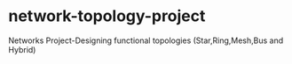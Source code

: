 # network-topology-project
Networks Project-Designing functional topologies (Star,Ring,Mesh,Bus and Hybrid)
